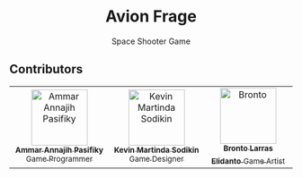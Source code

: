 <h1 align="center">Avion Frage</h1>
<p align="center">
  Space Shooter Game 
</p>


## Contributors
<center>
  <table>
    <tr>
      <td align="center">
        <a href="https://github.com/tejojr">
          <img width="100" src="https://avatars2.githubusercontent.com/u/33275770?s=460&v=4" alt="Ammar Annajih Pasifiky">
          <br/>
          <sub><b>Ammar Annajih Pasifiky</b></sub>
          <sub>Game Programmer</sub>
      </td>
      <td align="center">
        <a href="https://github.com/kevinmartinda">
          <img width="100" src="https://avatars1.githubusercontent.com/u/43369306?s=400&v=4" alt="Kevin Martinda Sodikin"><br/>
          <sub><b>Kevin Martinda Sodikin</b></sub>
          <sub>Game Designer</sub>
        </a>
      </td>
      <td align="center">
        <a href="https://www.facebook.com/Bl.umum">
          <img width="100" src="https://scontent-sin6-2.xx.fbcdn.net/v/t1.0-1/p160x160/53839980_2319806514969989_7494708194829139968_n.jpg?_nc_cat=111&_nc_oc=AQkjo3R7D8uOH4KzYEIxrzOmyK6k-J2LBibtneHPRyc4MDSQf66dkJSp8A5BVXsPxf4&_nc_ht=scontent-sin6-2.xx&oh=bc63e7a3caaed0c4f8dfcb6410e5c837&oe=5E141E25" alt="Bronto"><br/>
          <sub><b>Bronto Larras Elidanto</b></sub>
          <sub>Game Artist</sub>
        </a>
      </td>
    </tr>
  </table>
</center>

